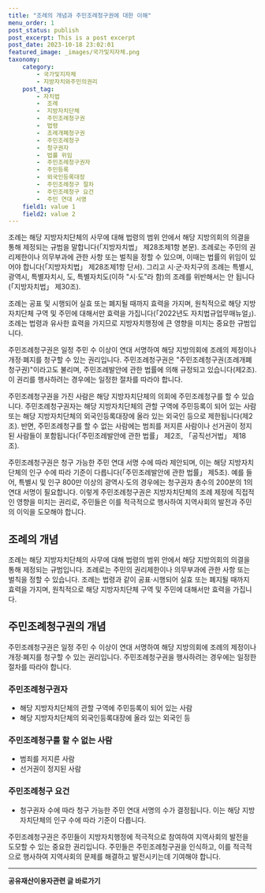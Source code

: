 ```yaml
---
title: "조례의 개념과 주민조례청구권에 대한 이해"
menu_order: 1
post_status: publish
post_excerpt: This is a post excerpt
post_date: 2023-10-18 23:02:01
featured_image: _images/국가및지자체.png
taxonomy:
    category:
        - 국가및지자체
        - 지방자치와주민의권리
    post_tag:
        - 자치법
        -  조례
        -  지방자치단체
        -  주민조례청구권
        -  법령
        -  조례개폐청구권
        -  주민조례청구
        -  청구권자
        -  법률 위임
        -  주민조례청구권자
        -  주민등록
        -  외국인등록대장
        -  주민조례청구 절차
        -  주민조례청구 요건
        -  주민 연대 서명
    field1: value 1
    field2: value 2
---
```



조례는 해당 지방자치단체의 사무에 대해 법령의 범위 안에서 해당 지방의회의 의결을 통해 제정되는 규범을 말합니다(「지방자치법」 제28조제1항 본문). 조례로는 주민의 권리제한이나 의무부과에 관한 사항 또는 벌칙을 정할 수 있으며, 이때는 법률의 위임이 있어야 합니다(「지방자치법」 제28조제1항 단서). 그리고 시·군·자치구의 조례는 특별시, 광역시, 특별자치시, 도, 특별자치도(이하 "시·도"라 함)의 조례를 위반해서는 안 됩니다(「지방자치법」 제30조).

조례는 공표 및 시행되어 실효 또는 폐지될 때까지 효력을 가지며, 원칙적으로 해당 지방자치단체 구역 및 주민에 대해서만 효력을 가집니다(「2022년도 자치법규업무매뉴얼」). 조례는 법령과 유사한 효력을 가지므로 지방자치행정에 큰 영향을 미치는 중요한 규범입니다.

주민조례청구권은 일정 주민 수 이상이 연대 서명하여 해당 지방의회에 조례의 제정이나 개정·폐지를 청구할 수 있는 권리입니다. 주민조례청구권은 "주민조례청구권(조례개폐청구권)"이라고도 불리며, 주민조례발안에 관한 법률에 의해 규정되고 있습니다(제2조). 이 권리를 행사하려는 경우에는 일정한 절차를 따라야 합니다.

주민조례청구권을 가진 사람은 해당 지방자치단체의 의회에 주민조례청구를 할 수 있습니다. 주민조례청구권자는 해당 지방자치단체의 관할 구역에 주민등록이 되어 있는 사람 또는 해당 지방자치단체의 외국인등록대장에 올라 있는 외국인 등으로 제한됩니다(제2조). 반면, 주민조례청구를 할 수 없는 사람에는 범죄를 저지른 사람이나 선거권이 정지된 사람들이 포함됩니다(「주민조례발안에 관한 법률」 제2조, 「공직선거법」 제18조).

주민조례청구권은 청구 가능한 주민 연대 서명 수에 따라 제안되며, 이는 해당 지방자치단체의 인구 수에 따라 기준이 다릅니다(「주민조례발안에 관한 법률」 제5조). 예를 들어, 특별시 및 인구 800만 이상의 광역시·도의 경우에는 청구권자 총수의 200분의 1의 연대 서명이 필요합니다. 이렇게 주민조례청구권은 지방자치단체의 조례 제정에 직접적인 영향을 미치는 권리로, 주민들은 이를 적극적으로 행사하여 지역사회의 발전과 주민의 이익을 도모해야 합니다.

## 조례의 개념
조례는 해당 지방자치단체의 사무에 대해 법령의 범위 안에서 해당 지방의회의 의결을 통해 제정되는 규범입니다. 조례로는 주민의 권리제한이나 의무부과에 관한 사항 또는 벌칙을 정할 수 있습니다. 조례는 법령과 같이 공표·시행되어 실효 또는 폐지될 때까지 효력을 가지며, 원칙적으로 해당 지방자치단체 구역 및 주민에 대해서만 효력을 가집니다.

## 주민조례청구권의 개념
주민조례청구권은 일정 주민 수 이상이 연대 서명하여 해당 지방의회에 조례의 제정이나 개정·폐지를 청구할 수 있는 권리입니다. 주민조례청구권을 행사하려는 경우에는 일정한 절차를 따라야 합니다.

### 주민조례청구권자
- 해당 지방자치단체의 관할 구역에 주민등록이 되어 있는 사람
- 해당 지방자치단체의 외국인등록대장에 올라 있는 외국인 등

### 주민조례청구를 할 수 없는 사람
- 범죄를 저지른 사람
- 선거권이 정지된 사람

### 주민조례청구 요건
- 청구권자 수에 따라 청구 가능한 주민 연대 서명의 수가 결정됩니다. 이는 해당 지방자치단체의 인구 수에 따라 기준이 다릅니다.

주민조례청구권은 주민들이 지방자치행정에 적극적으로 참여하여 지역사회의 발전을 도모할 수 있는 중요한 권리입니다. 주민들은 주민조례청구권을 인식하고, 이를 적극적으로 행사하여 지역사회의 문제를 해결하고 발전시키는데 기여해야 합니다.
<!-- wp:separator -->
<hr class="wp-block-separator has-alpha-channel-opacity"/>
<!-- /wp:separator -->
<!-- wp:group {"backgroundColor":"base","layout":{"type":"constrained"}} -->
<div class="wp-block-group has-base-background-color has-background"><!-- wp:paragraph {"align":"center","fontSize":"large"} -->
<p class="has-text-align-center has-large-font-size"><strong>공유재산이용자관련 글 바로가기</strong></p>
<!-- /wp:paragraph -->


<!-- wp:latest-posts{"categories": [{"id": 1570, "count": 19, "description": "", "link": "https://uknowlaw.com/category/%ea%b3%b5%ec%9c%a0%ec%9e%ac%ec%82%b0%ec%9d%b4%ec%9a%a9%ec%9e%90/", "name": "공유재산이용자", "slug": "공유재산이용자", "taxonomy": "category", "parent": 0, "meta": [],"_links":{"self":[{"href":"https://uknowlaw.com/wp-json/wp/v2/categories/1570"}],"collection":[{"href":"https://uknowlaw.com/wp-json/wp/v2/categories"}],"about":[{"href":"https://uknowlaw.com/wp-json/wp/v2/taxonomies/category"}],"wp:post_type":[{"href":"https://uknowlaw.com/wp-json/wp/v2/posts?categories=1570"}],"curies":[{"name":"wp","href":"https://api.w.org/{rel}","templated":true}]}}],"postsToShow":100,"excerptLength":28,"postLayout":"grid","columns":2,"featuredImageAlign":"left","featuredImageSizeSlug":"large","fontSize":"medium"} /--></div>
<!-- /wp:group -->